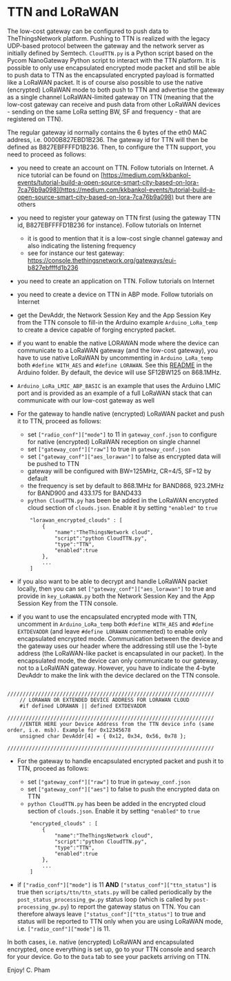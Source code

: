 TTN and LoRaWAN
===============

The low-cost gateway can be configured to push data to TheThingsNetwork platform. Pushing to TTN is realized with the legacy UDP-based protocol between the gateway and the network server as initially defined by Semtech. `CloudTTN.py` is a Python script based on the Pycom NanoGateway Python script to interact with the TTN platform. It is possible to only use encapsulated encrypted mode packet and still be able to push data to TTN as the encapsulated encrypted payload is formatted like a LoRaWAN packet. It is of course also possible to use the native (encrypted) LoRaWAN mode to both push to TTN and advertise the gateway as a single channel LoRaWAN-limited gateway on TTN (meaning that the low-cost gateway can receive and push data from other LoRaWAN devices - sending on the same LoRa setting BW, SF and frequency - that are registered on TTN).

The regular gateway id normally contains the 6 bytes of the eth0 MAC address, i.e. 0000B827EBD1B236. The gateway id for TTN will then be defined as B827EBFFFFD1B236. Then, to configure the TTN support, you need to proceed as follows:

- you need to create an account on TTN. Follow tutorials on Internet. A nice tutorial can be found on [https://medium.com/kkbankol-events/tutorial-build-a-open-source-smart-city-based-on-lora-7ca76b9a098](https://medium.com/kkbankol-events/tutorial-build-a-open-source-smart-city-based-on-lora-7ca76b9a098) but there are others

- you need to register your gateway on TTN first (using the gateway TTN id, B827EBFFFFD1B236 for instance). Follow tutorials on Internet
	- it is good to mention that it is a low-cost single channel gateway and also indicating the listening frequency
	- see for instance our test gateway: https://console.thethingsnetwork.org/gateways/eui-b827ebffffd1b236
	
- you need to create an application on TTN. Follow tutorials on Internet

- you need to create a device on TTN in ABP mode. Follow tutorials on Internet

- get the DevAddr, the Network Session Key and the App Session Key from the TTN console to fill-in the Arduino example `Arduino_LoRa_temp` to create a device capable of forging encrypted packet.

- if you want to enable the native LORAWAN mode where the device can communicate to a LoRaWAN gateway (and the low-cost gateway), you have to use native LoRaWAN by uncommenting in `Arduino_LoRa_temp` both `#define WITH_AES` and `#define LORAWAN`. See this [README](https://github.com/CongducPham/LowCostLoRaGw/tree/master/Arduino#lorawan-example-and-support) in the Arduino folder. By default, the device will use SF12BW125 on 868.1MHz.

- `Arduino_LoRa_LMIC_ABP_BASIC` is an example that uses the Arduino LMIC port and is provided as an example of a full LoRaWAN stack that can communicate with our low-cost gateway as well

- For the gateway to handle native (encrypted) LoRaWAN packet and push it to TTN, proceed as follows:
	- set `["radio_conf"]["mode"]` to 11 in `gateway_conf.json` to configure for native (encrypted) LoRaWAN reception on single channel
	- set `["gateway_conf"]["raw"]` to true in `gateway_conf.json` 
	- set `["gateway_conf"]["aes_lorawan"]` to false as encrypted data will be pushed to TTN
	- gateway will be configured with BW=125MHz, CR=4/5, SF=12 by default
	- the frequency is set by default to 868.1MHz for BAND868, 923.2MHz for BAND900 and 433.175 for BAND433 
	- `python CloudTTN.py` has been be added in the LoRaWAN encrypted cloud section of `clouds.json`. Enable it by setting `"enabled"` to `true`

	```
		"lorawan_encrypted_clouds" : [
			{	
				"name":"TheThingsNetwork cloud",
				"script":"python CloudTTN.py",
				"type":"TTN",			
				"enabled":true			
			},	
			...	
		]
	```	

- if you also want to be able to decrypt and handle LoRaWAN packet locally, then you can set `["gateway_conf"]["aes_lorawan"]` to true and provide in `key_LoRaWAN.py` both the Network Session Key and the App Session Key from the TTN console.

- if you want to use the encapsulated encrypted mode with TTN, uncomment in `Arduino_LoRa_temp` both `#define WITH_AES` and `#define EXTDEVADDR` (and leave `#define LORAWAN` commented) to enable only encapsulated encrypted mode. Communication between the device and the gateway uses our header where the addressing still use the 1-byte address (the LoRaWAN-like packet is encapsulated in our packet). In the encapsulated mode, the device can only communicate to our gateway, not to a LoRaWAN gateway. However, you have to indicate the 4-byte DevAddr to make the link with the device declared on the TTN console. 

```
	///////////////////////////////////////////////////////////////////
	// LORAWAN OR EXTENDED DEVICE ADDRESS FOR LORAWAN CLOUD
	#if defined LORAWAN || defined EXTDEVADDR
	///////////////////////////////////////////////////////////////////
	//ENTER HERE your Device Address from the TTN device info (same order, i.e. msb). Example for 0x12345678
	unsigned char DevAddr[4] = { 0x12, 0x34, 0x56, 0x78 };
	///////////////////////////////////////////////////////////////////
```

- For the gateway to handle encapsulated encrypted packet and push it to TTN, proceed as follows:
	- set `["gateway_conf"]["raw"]` to true in `gateway_conf.json` 
	- set `["gateway_conf"]["aes"]` to false to push the encrypted data on TTN
	- `python CloudTTN.py` has been be added in the encrypted cloud section of `clouds.json`. Enable it by setting `"enabled"` to `true`
	```	
		"encrypted_clouds" : [
			{	
				"name":"TheThingsNetwork cloud",
				"script":"python CloudTTN.py",
				"type":"TTN",			
				"enabled":true		
			},	
			...	
		]	
	```

- if `["radio_conf"]["mode"]` is 11 **AND** `["status_conf"]["ttn_status"]` is true then `scripts/ttn/ttn_stats.py` will be called periodically by the `post_status_processing_gw.py` status loop (which is called by `post-processing_gw.py`) to report the gateway status on TTN. You can therefore always leave `["status_conf"]["ttn_status"]` to true and status will be reported to TTN only when you are using LoRaWAN mode, i.e. `["radio_conf"]["mode"]` is 11.

In both cases, i.e. native (encrypted) LoRaWAN and encapsulated encrypted, once everything is set up, go to your TTN console and search for your device. Go to the `Data` tab to see your packets arriving on TTN.

Enjoy!
C. Pham 
